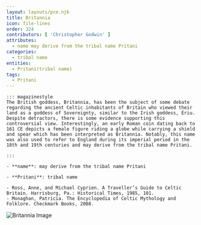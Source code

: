 ```yaml
---
layout: layouts/pce.njk
title: Britannia
icon: file-lines
order: 324
contributors: [ 'Christopher Godwin' ]
attributes:
  - name may derive from the tribal name Pritani
categories:
  - tribal name
entities:
  - Pritani(tribal name)
tags:
  - Pritani
---
```

``` tab [group1:Info]
::: magazinestyle
The British goddess, Britannia, has been the subject of some debate regarding the ancient Celtic inhabitants of Britain who viewed their land as a goddess of Sovereignty, similar to the Irish goddess, Ériu. Despite detractors, there is some evidence supporting this controversial view. Interestingly, an early Roman coin dating back to 161 CE depicts a female figure riding a globe while carrying a shield and spear which has been interpreted as Britannia. Notably, this name was also used to refer to England during its imperial period in the 18th and 19th centuries and may derive from the tribal name Pritani.

:::
```
``` tab [group1:Attributes]
- **name**: may derive from the tribal name Pritani
```
``` tab [group1:Entities]
- **Pritani**: tribal name
```
``` tab [group1:Sources]
- Ross, Anne, and Michael Cyprien. A Traveller’s Guide to Celtic Britain. Harrisburg, Pa.: Historical Times, 1985, 101.
- Monaghan, Patricia. The Encyclopedia of Celtic Mythology and Folklore. Checkmark Books, 2008.
```
![Britannia Image](['https://upload.wikimedia.org/wikipedia/commons/thumb/d/dd/Britannia-Statue.jpg/1200px-Britannia-Statue.jpg'])
